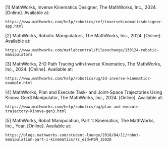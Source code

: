 [1] MathWorks, Inverse Kinematics Designer, The MathWorks, Inc., 2024. [Online]. Available at: 

    https://www.mathworks.com/help/robotics/ref/inversekinematicsdesigner-app.html


[2] MathWorks, Robotic Manipulators, The MathWorks, Inc., 2024. [Online]. Available at: 
    
    https://www.mathworks.com/matlabcentral/fileexchange/130124-robotic-manipulators

[3] MathWorks, 2-D Path Tracing with Inverse Kinematics, The MathWorks, Inc., 2024. [Online]. Available at:
    
    https://www.mathworks.com/help/robotics/ug/2d-inverse-kinematics-example.html

[4] MathWorks, Plan and Execute Task- and Joint-Space Trajectories Using Kinova Gen3 Manipulator, The MathWorks, Inc., 2024. [Online]. Available at:
    
    https://www.mathworks.com/help/robotics/ug/plan-and-execute-trajectory-kinova-gen3.html

[5] MathWorks, Robot Manipulation, Part 1: Kinematics, The MathWorks, Inc., Year. [Online]. Available at: 
    
    https://blogs.mathworks.com/student-lounge/2018/04/11/robot-manipulation-part-1-kinematics/?s_eid=PSM_15028

